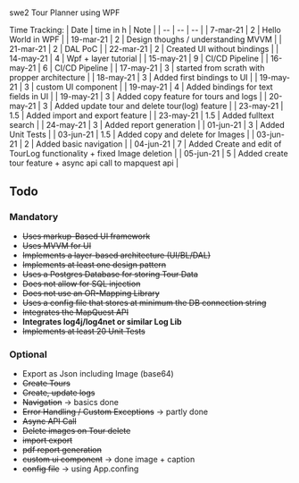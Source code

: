 #
swe2 Tour Planner using WPF

Time Tracking:
| Date      | time in h | Note                                                                  |
| --        | --        | --                                                                    |
| 7-mar-21  | 2         | Hello World in WPF                                                    |
| 19-mar-21 | 2         | Design thoughs / understanding MVVM                                   |
| 21-mar-21 | 2         | DAL PoC                                                               |
| 22-mar-21 | 2         | Created UI without bindings                                           |
| 14-may-21 | 4         | Wpf + layer tutorial                                                  |
| 15-may-21 | 9         | CI/CD Pipeline                                                        |
| 16-may-21 | 6         | CI/CD Pipeline                                                        |
| 17-may-21 | 3         | started from scrath with propper architecture                         |
| 18-may-21 | 3         | Added first bindings to UI                                            |
| 19-may-21 | 3         | custom UI component                                                   |
| 19-may-21 | 4         | Added bindings for text fields in UI                                  |
| 19-may-21 | 3         | Added copy feature for tours and logs                                 |
| 20-may-21 | 3         | Added update tour and delete tour(log) feature                        |
| 23-may-21 | 1.5       | Added import and export feature                                       |
| 23-may-21 | 1.5       | Added fulltext search                                                 |
| 24-may-21 | 3         | Added report generation                                               |
| 01-jun-21 | 3         | Added Unit Tests                                                      |
| 03-jun-21 | 1.5       | Added copy and delete for Images                                      |
| 03-jun-21 | 2         | Added basic navigation                                                |
| 04-jun-21 | 7         | Added Create and edit of TourLog functionality + fixed Image deletion |
| 05-jun-21 | 5         | Added create tour feature + async api call to mapquest api            |


## Todo
### Mandatory
* ~~Uses markup-Based UI framework~~
* ~~Uses MVVM for UI~~
* ~~Implements a layer-based architecture (UI/BL/DAL)~~
* ~~Implements at least one design pattern~~
* ~~Uses a Postgres Database for storing Tour Data~~
* ~~Does not allow for SQL injection~~
* ~~Does not use an OR-Mapping Library~~
* ~~Uses a config file that stores at minimum the DB connection string~~
* ~~Integrates the MapQuest API~~
* **Integrates log4j/log4net or similar Log Lib**
* ~~Implements at least 20 Unit Tests~~
  
### Optional
* Export as Json including Image (base64)
* ~~Create Tours~~
* ~~Create, update logs~~
* ~~Navigation~~ -> basics done
* ~~Error Handling / Custom Exceptions~~ -> partly done
* ~~Async API Call~~
* ~~Delete images on Tour delete~~  
* ~~import export~~
* ~~pdf report generation~~
* ~~custom ui component~~ -> done image + caption
* ~~config file~~ -> using App.confing
